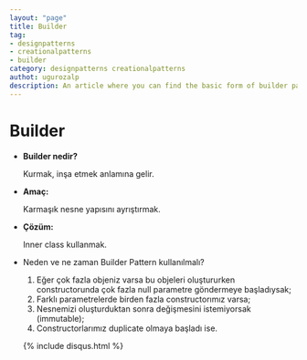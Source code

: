 ```yaml
---
layout: "page"
title: Builder
tag:
- designpatterns
- creationalpatterns
- builder
category: designpatterns creationalpatterns
authot: ugurozalp
description: An article where you can find the basic form of builder pattern
---
```

# Builder

- **Builder nedir?**

    Kurmak, inşa etmek anlamına gelir.

- **Amaç:**

    Karmaşık nesne yapısını ayrıştırmak.

- **Çözüm:**

    Inner class kullanmak.

- Neden ve ne zaman Builder Pattern kullanılmalı?
    1. Eğer çok fazla objeniz varsa bu objeleri oluştururken constructorunda çok fazla null parametre göndermeye başladıysak;
    2. Farklı parametrelerde birden fazla constructorımız varsa;
    3. Nesnemizi oluşturduktan sonra değişmesini istemiyorsak (immutable);
    4. Constructorlarımız duplicate olmaya başladı ise.
    
    {% include disqus.html %}